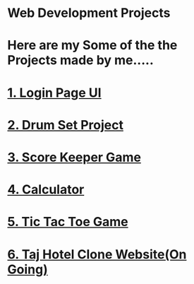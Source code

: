 #                                              **Web Development Projects** 
# Here are my Some of the the Projects made by me.....

# [1. Login Page UI](https://prajwal-0706.github.io/Web-Development-Projects/HTML-CSS/Login-page/)

# [2. Drum Set Project ](https://prajwal-0706.github.io/Web-Development-Projects/JavaScript%20Projects/Drum%20Kit/)

# [3. Score Keeper Game ](https://prajwal-0706.github.io/Web-Development-Projects/JavaScript%20Projects/Score%20Keeper%20Game/)

# [4. Calculator ](https://prajwal-0706.github.io/Web-Development-Projects/JavaScript%20Projects/Calculator/)

# [5. Tic Tac Toe Game ](https://prajwal-0706.github.io/Web-Development-Projects/JavaScript%20Projects/Tic%20Tac%20Toe%20Game/)

# [6. Taj Hotel Clone Website(On Going) ](https://prajwal-0706.github.io/Web-Development-Projects/React-projects/Hotel_Landing_page/)








